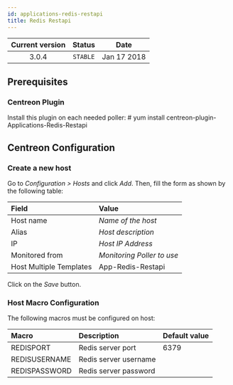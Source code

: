 ```yaml
---
id: applications-redis-restapi
title: Redis Restapi
---
```


| Current version | Status | Date |
| :-: | :-: | :-: |
| 3.0.4 | `STABLE` | Jan 17 2018 |

## Prerequisites

### Centreon Plugin

Install this plugin on each needed poller: \# yum install centreon-plugin-Applications-Redis-Restapi

## Centreon Configuration

### Create a new host

Go to *Configuration \> Hosts* and click *Add*. Then, fill the form as shown by the following table:

| Field                   | Value                      |
| :---------------------- | :------------------------- |
| Host name               | *Name of the host*         |
| Alias                   | *Host description*         |
| IP                      | *Host IP Address*          |
| Monitored from          | *Monitoring Poller to use* |
| Host Multiple Templates | App-Redis-Restapi          |

Click on the *Save* button.

### Host Macro Configuration

The following macros must be configured on host:

| Macro         | Description           | Default value |
| :------------ | :-------------------- | :------------ |
| REDISPORT     | Redis server port     | 6379          |
| REDISUSERNAME | Redis server username |               |
| REDISPASSWORD | Redis server password |               |


